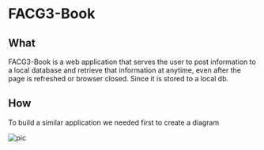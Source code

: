# FACG3-Book

## What
FACG3-Book is a web application that serves the user to post information to a local database and retrieve that information at anytime, even after the page is refreshed or browser closed. Since it is stored to a local db.

## How
To build a similar application we needed first to create a diagram 

![pic](file:///home/noureldean/Desktop/DeepinScreenshot_select-area_20171213153739.png)
